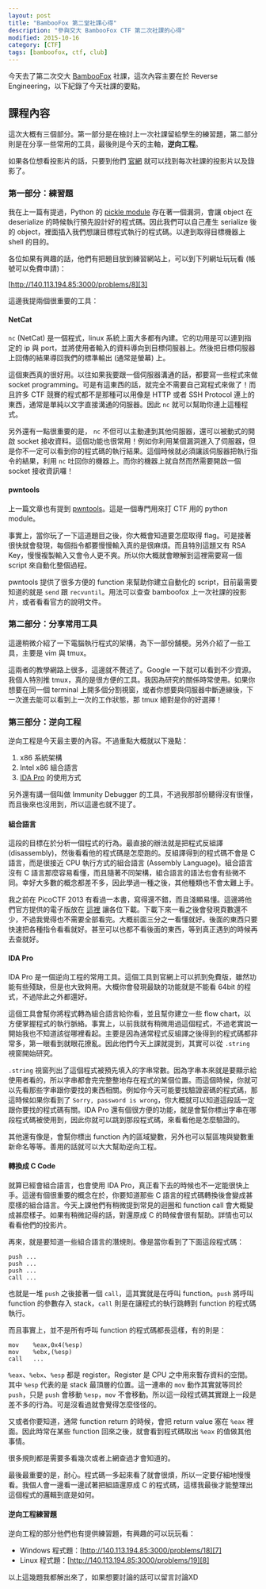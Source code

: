 ```yaml
---
layout: post
title: "BambooFox 第二堂社課心得"
description: "參與交大 BambooFox CTF 第二次社課的心得"
modified: 2015-10-16
category: [CTF]
tags: [bamboofox, ctf, club]
---
```


今天去了第二次交大 [BambooFox][1] 社課，這次內容主要在於 Reverse Engineering，以下紀錄了今天社課的要點。

<!--more-->

## 課程內容

這次大概有三個部分。第一部分是在檢討上一次社課留給學生的練習題，第二部分則是在分享一些常用的工具，最後則是今天的主軸，**逆向工程**。

如果各位想看投影片的話，只要到他們 [官網][1] 就可以找到每次社課的投影片以及錄影了。

### 第一部分：練習題

我在上一篇有提過，Python 的 [pickle module][2] 存在著一個漏洞，會讓 object 在 deserialize 的時候執行預先設計好的程式碼。因此我們可以自己產生 serialize 後的 object，裡面插入我們想讓目標程式執行的程式碼。以達到取得目標機器上 shell 的目的。

各位如果有興趣的話，他們有把題目放到練習網站上，可以到下列網址玩玩看 (帳號可以免費申請)：

[http://140.113.194.85:3000/problems/8][3]

這邊我提兩個很重要的工具：

#### NetCat

`nc` (NetCat) 是一個程式，linux 系統上面大多都有內建。它的功用是可以連到指定的 ip 與 port，並將使用者輸入的資料導向到目標伺服器上。然後把目標伺服器上回傳的結果導回我們的標準輸出 (通常是螢幕) 上。

這個東西真的很好用。以往如果我要跟一個伺服器溝通的話，都要寫一些程式來做 socket programming。可是有這東西的話，就完全不需要自己寫程式來做了！而且許多 CTF 競賽的程式都不是那種可以用像是 HTTP 或者 SSH Protocol 連上的東西，通常是單純以文字直接溝通的伺服器。因此 `nc` 就可以幫助你連上這種程式。

另外還有一點很重要的是， `nc` 不但可以主動連到其他伺服器，還可以被動式的開啟 socket 接收資料。這個功能也很常用！例如你利用某個漏洞進入了伺服器，但是你不一定可以看到你的程式碼的執行結果。這個時候就必須讓該伺服器把執行指令的結果，利用 `nc` 吐回你的機器上。而你的機器上就自然而然需要開啟一個 socket 接收資訊囉！

#### pwntools

上一篇文章也有提到 [pwntools][4]。這是一個專門用來打 CTF 用的 python module。

事實上，當你玩了一下這道題目之後，你大概會知道要怎麼取得 flag。可是接著很快就會發現，每個指令都要慢慢輸入真的是很麻煩。而且特別這題又有 RSA Key，慢慢複製輸入又會令人更不爽。所以你大概就會瞭解到這裡需要寫一個 script 來自動化整個過程。

pwntools 提供了很多方便的 function 來幫助你建立自動化的 script，目前最需要知道的就是 `send` 跟 `recvuntil`。用法可以查查 bamboofox 上一次社課的投影片，或者看看官方的說明文件。

### 第二部分：分享常用工具

這邊稍微介紹了一下電腦執行程式的架構，為下一部份舖梗。另外介紹了一些工具，主要是 vim 與 tmux。

這兩者的教學網路上很多，這邊就不贅述了。Google 一下就可以看到不少資源。我個人特別推 tmux，真的是很方便的工具。我因為研究的關係時常使用。如果你想要在同一個 terminal 上開多個分割視窗，或者你想要與伺服器中斷連線後，下一次進去能可以看到上一次的工作狀態，那 tmux 絕對是你的好選擇！

### 第三部分：逆向工程

逆向工程是今天最主要的內容。不過重點大概就以下幾點：

1. x86 系統架構
2. Intel x86 組合語言
3. [IDA Pro][5] 的使用方式

另外還有講一個叫做 Immunity Debugger 的工具，不過我那部份聽得沒有很懂，而且後來也沒用到，所以這邊也就不提了。

#### 組合語言

這段的目標在於分析一個程式的行為。最直接的辦法就是把程式反組譯 (disassembly)，然後看看他的程式碼是怎麼跑的。反組譯得到的程式碼不會是 C 語言，而是很接近 CPU 執行方式的組合語言 (Assembly Language)。組合語言沒有 C 語言那麼容易看懂，而且隨著不同架構，組合語言的語法也會有些微不同。幸好大多數的概念都差不多，因此學過一種之後，其他種類也不會太難上手。

我之前在 PicoCTF 2013 有看過一本書，寫得還不錯，而且淺顯易懂。這邊將他們官方提供的電子版放在 [這裡][6] 讓各位下載。下載下來一看之後會發現頁數還不少，不過我覺得也不需要全部看完。大概前面三分之一看懂就好。後面的東西只要快速把各種指令看看就好。甚至可以也都不看後面的東西，等到真正遇到的時候再去查就好。

#### IDA Pro

IDA Pro 是一個逆向工程的常用工具。這個工具到官網上可以抓到免費版，雖然功能有些殘缺，但是也大致夠用。大概你會發現最缺的功能就是不能看 64bit 的程式，不過除此之外都還好。

這個工具會幫你將程式轉為組合語言給你看，並且幫你建立一些 flow chart，以方便掌握程式的執行脈絡。事實上，以前我就有稍微用過這個程式，不過老實說一開始我也不知道該從哪裡看起。主要是因為通常程式反組譯之後得到的程式碼都非常多，第一眼看到就眼花撩亂。因此他們今天上課就提到，其實可以從 `.string` 視窗開始研究。

`.string` 視窗列出了這個程式被預先填入的字串常數。因為字串本來就是要顯示給使用者看的，所以字串都會完完整整地存在程式的某個位置。而這個時候，你就可以先看那些字串跟你要找的東西相關。例如你今天可能要找驗證密碼的程式碼，那這時候如果你看到了 `Sorry, password is wrong`，你大概就可以知道這段話一定跟你要找的程式碼有關。IDA Pro 還有個很方便的功能，就是會幫你標出字串在哪段程式碼被使用到，因此你就可以跳到那段程式碼，來看看他是怎麼驗證的。

其他還有像是，會幫你標出 function 內的區域變數，另外也可以幫區塊與變數重新命名等等。善用的話就可以大大幫助逆向工程。

#### 轉換成 C Code

就算已經會組合語言，也會使用 IDA Pro，真正看下去的時候也不一定能很快上手。這邊有個很重要的概念在於，你要知道那些 C 語言的程式碼轉換後會變成甚麼樣的組合語言。今天上課他們有稍微提到常見的迴圈和 function call 會大概變成甚麼樣子。如果有稍微記得的話，對還原成 C 的時候會很有幫助。詳情也可以看看他們的投影片。

再來，就是要知道一些組合語言的潛規則。像是當你看到了下面這段程式碼：

```
push ...
push ...
push ...
call ...
```

也就是一堆 `push` 之後接著一個 `call`，這其實就是在呼叫 function。`push` 將呼叫 function 的參數存入 stack，`call` 則是在讓程式的執行跳轉到 function 的程式碼執行。

而且事實上，並不是所有呼叫 function 的程式碼都長這樣，有的則是：

```
mov    %eax,0x4(%esp)
mov    %ebx,(%esp)
call   ...
```

`%eax`、`%ebx`、`%esp` 都是 register。Register 是 CPU 之中用來暫存資料的空間。其中 `%esp` 代表的是 stack 最頂層的位置。這一連串的 `mov` 動作其實就等同於 `push`，只是 `push` 會移動 `%esp`，`mov` 不會移動。所以這一段程式碼其實跟上一段是差不多的行為。可是沒看過就會覺得怎麼怪怪的。

又或者你要知道，通常 function return 的時候，會把 return value 塞在 `%eax` 裡面。因此時常在某些 function 回來之後，就會看到程式碼取出 `%eax` 的值做其他事情。

很多規則都是需要多看幾次或者上網查過才會知道的。

最後最重要的是，耐心。程式碼一多起來看了就會很煩，所以一定要仔細地慢慢看。我個人會一邊看一邊試著把組語還原成 C 的程式碼，這樣我最後才能整理出這個程式的邏輯到底是如何。

#### 逆向工程練習題

逆向工程的部分他們也有提供練習題，有興趣的可以玩玩看：

- Windows 程式題：[http://140.113.194.85:3000/problems/18][7]
- Linux 程式題：[http://140.113.194.85:3000/problems/19][8]


以上這幾題我都解出來了，如果想要討論的話可以留言討論XD


[1]: https://bamboofox.torchpad.com/
[2]: https://docs.python.org/2/library/pickle.html
[3]: http://140.113.194.85:3000/problems/8
[4]: http://pwntools.com/
[5]: https://www.hex-rays.com/products/ida/
[6]: https://2013.picoctf.com/docs/asmhandout.pdf
[7]: http://140.113.194.85:3000/problems/18
[8]: http://140.113.194.85:3000/problems/19
